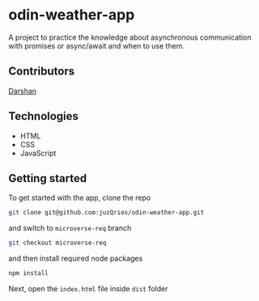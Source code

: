 # odin-weather-app

A project to practice the knowledge about asynchronous communication with promises or async/await and when to use them.

## Contributors

[Darshan](https://github.com/juzQrios)

## Technologies

- HTML
- CSS
- JavaScript

## Getting started

To get started with the app, clone the repo

```bash
git clone git@github.com:juzQrios/odin-weather-app.git
```

and switch to `microverse-req` branch

```bash
git checkout microverse-req
```

and then install required node packages

```bash
npm install
```

Next, open the `index.html` file inside `dist` folder
